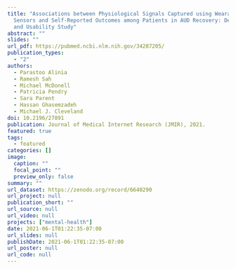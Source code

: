 ```yaml
---
title: "Associations between Physiological Signals Captured using Wearable
  Sensors and Self-Reported Outcomes among Patients in AUD Recovery: Development
  and Usability Study"
abstract: ""
slides: ""
url_pdf: https://pubmed.ncbi.nlm.nih.gov/34287205/
publication_types:
  - "2"
authors:
  - Parastoo Alinia
  - Ramesh Sah
  - Michael McDonell
  - Patricia Pendry
  - Sara Parent
  - Hassan Ghasemzadeh
  - Michael J. Cleveland
doi: 10.2196/27891
publication: Journal of Medical Internet Research (JMIR), 2021.
featured: true
tags:
  - featured
categories: []
image:
  caption: ""
  focal_point: ""
  preview_only: false
summary: ""
url_dataset: https://zenodo.org/record/6640290
url_project: null
publication_short: ""
url_source: null
url_video: null
projects: ["mental-health"]
date: 2021-06-1T01:22:35-07:00
url_slides: null
publishDate: 2021-06-1T01:22:35-07:00
url_poster: null
url_code: null
---
```

